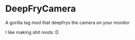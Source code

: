 # DeepFryCamera
A gorilla tag mod that deepfrys the camera on your monitor

 I like making shit mods :D
